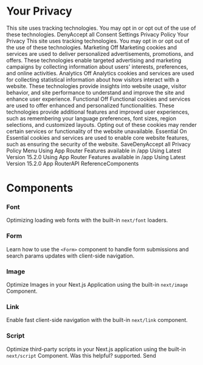 # Your Privacy
This site uses tracking technologies. You may opt in or opt out of the use of these technologies.
DenyAccept all
Consent Settings
Privacy Policy
Your Privacy
This site uses tracking technologies. You may opt in or opt out of the use of these technologies.
Marketing
Off
Marketing cookies and services are used to deliver personalized advertisements, promotions, and offers. These technologies enable targeted advertising and marketing campaigns by collecting information about users' interests, preferences, and online activities. 
Analytics
Off
Analytics cookies and services are used for collecting statistical information about how visitors interact with a website. These technologies provide insights into website usage, visitor behavior, and site performance to understand and improve the site and enhance user experience.
Functional
Off
Functional cookies and services are used to offer enhanced and personalized functionalities. These technologies provide additional features and improved user experiences, such as remembering your language preferences, font sizes, region selections, and customized layouts. Opting out of these cookies may render certain services or functionality of the website unavailable.
Essential
On
Essential cookies and services are used to enable core website features, such as ensuring the security of the website. 
SaveDenyAccept all
Privacy Policy
Menu
Using App Router
Features available in /app
Using Latest Version
15.2.0
Using App Router
Features available in /app
Using Latest Version
15.2.0
App RouterAPI ReferenceComponents
# Components
### Font
Optimizing loading web fonts with the built-in `next/font` loaders.
### Form
Learn how to use the `<Form>` component to handle form submissions and search params updates with client-side navigation.
### Image
Optimize Images in your Next.js Application using the built-in `next/image` Component.
### Link
Enable fast client-side navigation with the built-in `next/link` component.
### Script
Optimize third-party scripts in your Next.js application using the built-in `next/script` Component.
Was this helpful?
supported.
Send
